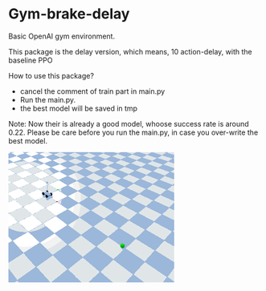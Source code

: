 # Gym-brake-delay
Basic OpenAI gym environment. 

This package is the delay version, which means, 10 action-delay, with the baseline PPO

How to use this package?
* cancel the comment of train part in main.py
* Run the main.py.
* the best model will be saved in tmp 

Note: Now their is already a good model, whoose success rate is around 0.22.
Please be care before you run the main.py, in case you over-write the best model.

![alt text](https://github.com/keqinw/late-but-safe/blob/master/Gym-brake-delay/brake_delay.gif?raw=true)

